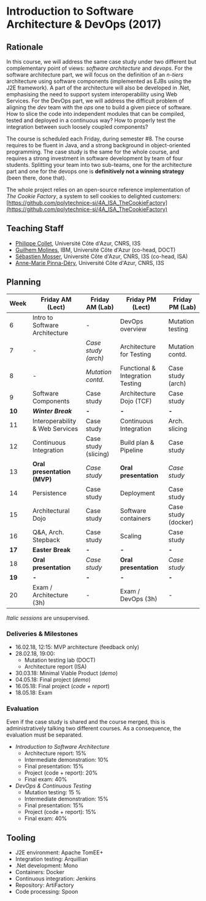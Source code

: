 # Introduction to Software Architecture & DevOps (2017)

## Rationale

In this course, we will address the same case study under two different but complementary point of views: _software architecture_ and _devops_. For the software architecture part, we will focus on the definition of an _n-tiers_ architecture using software components (implemented as EJBs using the J2E framework). A part of the architecture will also be developed in .Net, emphasising the need to support system interoperability using Web Services. For the DevOps part, we will address the difficult problem of aligning the _dev_ team with the _ops_ one to build a given piece of software. How to slice the code into independent modules that can be compiled, tested and deployed in a continuous way? How to properly test the integration between such loosely coupled components?

The course is scheduled each Friday, during semester #8. The course requires to be fluent in Java, and a strong background in object-oriented programming. The case study is the same for the whole course, and requires a strong investment in software development by team of four students. Splitting your team into two sub-teams, one for the architecture part and one for the devops one is __definitively not a winning strategy__ (been there, done that).

The whole project relies on an open-source reference implementation of _The Cookie Factory_, a system to sell cookies to delighted customers: [https://github.com/polytechnice-si/4A_ISA_TheCookieFactory](https://github.com/polytechnice-si/4A_ISA_TheCookieFactory)

## Teaching Staff

  * [Philippe Collet](collet@i3s.unice.fr), Université Côte d'Azur, CNRS, I3S
  * [Guilhem Molines](Guilhem.Molines@unice.fr), IBM, Université Côte d'Azur (co-head, DOCT)
  * [Sébastien Mosser](mosser@i3s.unice.fr), Université Côte d'Azur, CNRS, I3S (co-head, ISA)
  * [Anne-Marie Pinna-Déry](pinna@unice.fr), Université Côte d'Azur, CNRS, I3S


## Planning 


<html><div align="center"></html>

Week | Friday AM (Lect) | Friday AM (Lab) | Friday PM (Lect) | Friday PM (Lab) 
------------ | ------------- | ------------- | ------------- | ------------- 
6 | Intro to Software Architecture  | -  |  DevOps overview  |  Mutation testing  
7 | - | _Case study (arch)_  | Architecture for Testing | Mutation contd.
8 | - | _Mutation contd._ | Functional & Integration Testing |  Case study (arch) 
9 | Software Components | Case study  | Architecture Dojo (TCF) | Case study 
**10** | _**Winter Break**_ | **-** | **-** | **-**
11 | Interoperability & Web Services|  Case study  |  Continuous Integration | Arch. slicing
12 | Continuous Integration | Case study (slicing) | Build plan & Pipeline |  Case study
13 | **Oral presentation (MVP)**| _Case study_ | **Oral presentation** | _Case study_
14 | Persistence | Case study | Deployment | Case study
15 | Architectural Dojo |  Case study | Software containers | Case study (docker) 
16 | Q&A, Arch. Stepback | Case study | Scaling | Case study  
**17** | **Easter Break** | **-** | **-** | **-**
18 | **Oral presentation**| _Case study_ | **Oral presentation** | _Case study_
**19** | **-** | **-** | **-** | **-**
20 | Exam / Architecture (3h) | - |  Exam / DevOps (3h) | - 

<html></div></html>

_Italic sessions_ are unsupervised. 

### Deliveries & Milestones

  - 16.02.18, 12:15: MVP architecture (feedback only)
  - 28.02.18, 19:00:
    - Mutation testing lab (DOCT)
    - Architecture report (ISA)
  -  30.03.18: Minimal Viable Product (_demo_)
  -  04.05.18: Final project (_demo_)
  -  16.05.18: Final project (_code + report_)
  -  18.05.18: Exam

### Evaluation

Even if the case study is shared and the course merged, this is administratively talking two different courses. As a consequence, the evaluation must be separated.

  - _Introduction to Software Architecture_
    - Architecture report: 15%
    - Intermediate demonstration: 10%
    - Final presentation: 15%
    - Project (code + report): 20% 
    - Final exam: 40%
  - _DevOps & Continuous Testing_
    - Mutation testing: 15 %
	- Intermediate demonstration: 15%	
	- Final presentation: 15%
	- Project (code + report): 15%
	- Final exam: 40%


## Tooling

  - J2E environment: Apache TomEE+
  - Integration testing: Arquillian
  - .Net development: Mono
  - Containers: Docker
  - Continuous integration: Jenkins
  - Repository: ArtiFactory
  - Code processing: Spoon

  


